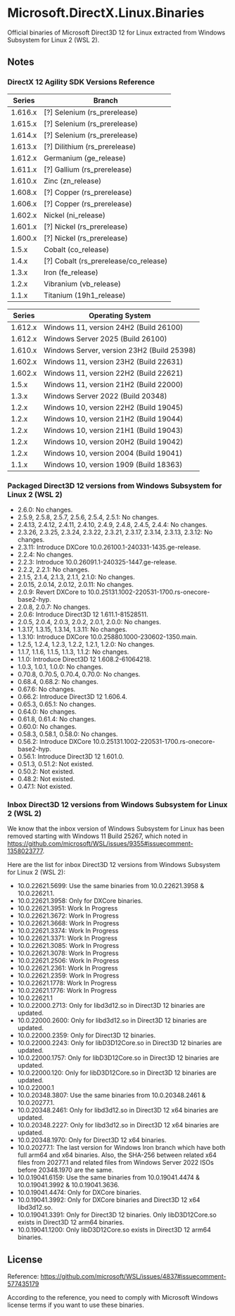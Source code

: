 ﻿# Microsoft.DirectX.Linux.Binaries

Official binaries of Microsoft Direct3D 12 for Linux extracted from Windows
Subsystem for Linux 2 (WSL 2).

## Notes

### DirectX 12 Agility SDK Versions Reference

| Series  | Branch                                |
|---------|---------------------------------------|
| 1.616.x | [?] Selenium (rs_prerelease)          |
| 1.615.x | [?] Selenium (rs_prerelease)          |
| 1.614.x | [?] Selenium (rs_prerelease)          |
| 1.613.x | [?] Dilithium (rs_prerelease)         |
| 1.612.x | Germanium (ge_release)                |
| 1.611.x | [?] Gallium (rs_prerelease)           |
| 1.610.x | Zinc (zn_release)                     |
| 1.608.x | [?] Copper (rs_prerelease)            |
| 1.606.x | [?] Copper (rs_prerelease)            |
| 1.602.x | Nickel (ni_release)                   |
| 1.601.x | [?] Nickel (rs_prerelease)            |
| 1.600.x | [?] Nickel (rs_prerelease)            |
| 1.5.x   | Cobalt (co_release)                   |
| 1.4.x   | [?] Cobalt (rs_prerelease/co_release) |
| 1.3.x   | Iron (fe_release)                     |
| 1.2.x   | Vibranium (vb_release)                |
| 1.1.x   | Titanium (19h1_release)               |

| Series  | Operating System                           |
|---------|--------------------------------------------|
| 1.612.x | Windows 11, version 24H2 (Build 26100)     |
| 1.612.x | Windows Server 2025 (Build 26100)          |
| 1.610.x | Windows Server, version 23H2 (Build 25398) |
| 1.602.x | Windows 11, version 23H2 (Build 22631)     |
| 1.602.x | Windows 11, version 22H2 (Build 22621)     |
| 1.5.x   | Windows 11, version 21H2 (Build 22000)     |
| 1.3.x   | Windows Server 2022 (Build 20348)          |
| 1.2.x   | Windows 10, version 22H2 (Build 19045)     |
| 1.2.x   | Windows 10, version 21H2 (Build 19044)     |
| 1.2.x   | Windows 10, version 21H1 (Build 19043)     |
| 1.2.x   | Windows 10, version 20H2 (Build 19042)     |
| 1.2.x   | Windows 10, version 2004 (Build 19041)     |
| 1.1.x   | Windows 10, version 1909 (Build 18363)     |

### Packaged Direct3D 12 versions from Windows Subsystem for Linux 2 (WSL 2)

- 2.6.0: No changes.
- 2.5.9, 2.5.8, 2.5.7, 2.5.6, 2.5.4, 2.5.1: No changes.
- 2.4.13, 2.4.12, 2.4.11, 2.4.10, 2.4.9, 2.4.8, 2.4.5, 2.4.4: No changes.
- 2.3.26, 2.3.25, 2.3.24, 2.3.22, 2.3.21, 2.3.17, 2.3.14, 2.3.13, 2.3.12: No
  changes.
- 2.3.11: Introduce DXCore 10.0.26100.1-240331-1435.ge-release.
- 2.2.4: No changes.
- 2.2.3: Introduce 10.0.26091.1-240325-1447.ge-release.
- 2.2.2, 2.2.1: No changes.
- 2.1.5, 2.1.4, 2.1.3, 2.1.1, 2.1.0: No changes.
- 2.0.15, 2.0.14, 2.0.12, 2.0.11: No changes.
- 2.0.9: Revert DXCore to 10.0.25131.1002-220531-1700.rs-onecore-base2-hyp.
- 2.0.8, 2.0.7: No changes.
- 2.0.6: Introduce Direct3D 12 1.611.1-81528511.
- 2.0.5, 2.0.4, 2.0.3, 2.0.2, 2.0.1, 2.0.0: No changes.
- 1.3.17, 1.3.15, 1.3.14, 1.3.11: No changes.
- 1.3.10: Introduce DXCore 10.0.25880.1000-230602-1350.main.
- 1.2.5, 1.2.4, 1.2.3, 1.2.2, 1.2.1, 1.2.0: No changes.
- 1.1.7, 1.1.6, 1.1.5, 1.1.3, 1.1.2: No changes.
- 1.1.0: Introduce Direct3D 12 1.608.2-61064218.
- 1.0.3, 1.0.1, 1.0.0: No changes.
- 0.70.8, 0.70.5, 0.70.4, 0.70.0: No changes.
- 0.68.4, 0.68.2: No changes.
- 0.67.6: No changes.
- 0.66.2: Introduce Direct3D 12 1.606.4.
- 0.65.3, 0.65.1: No changes.
- 0.64.0: No changes. 
- 0.61.8, 0.61.4: No changes. 
- 0.60.0: No changes.
- 0.58.3, 0.58.1, 0.58.0: No changes.
- 0.56.2: Introduce DXCore 10.0.25131.1002-220531-1700.rs-onecore-base2-hyp.
- 0.56.1: Introduce Direct3D 12 1.601.0.
- 0.51.3, 0.51.2: Not existed.
- 0.50.2: Not existed.
- 0.48.2: Not existed. 
- 0.47.1: Not existed.

### Inbox Direct3D 12 versions from Windows Subsystem for Linux 2 (WSL 2)

We know that the inbox version of Windows Subsystem for Linux has been removed
starting with Windows 11 Build 25267, which noted in
https://github.com/microsoft/WSL/issues/9355#issuecomment-1358023777.

Here are the list for inbox Direct3D 12 versions from Windows Subsystem for
Linux 2 (WSL 2):

- 10.0.22621.5699: Use the same binaries from 10.0.22621.3958 & 10.0.22621.1.
- 10.0.22621.3958: Only for DXCore binaries.
- 10.0.22621.3951: Work In Progress
- 10.0.22621.3672: Work In Progress
- 10.0.22621.3668: Work In Progress
- 10.0.22621.3374: Work In Progress
- 10.0.22621.3371: Work In Progress
- 10.0.22621.3085: Work In Progress
- 10.0.22621.3078: Work In Progress
- 10.0.22621.2506: Work In Progress
- 10.0.22621.2361: Work In Progress
- 10.0.22621.2359: Work In Progress
- 10.0.22621.1778: Work In Progress
- 10.0.22621.1776: Work In Progress
- 10.0.22621.1
- 10.0.22000.2713: Only for libd3d12.so in Direct3D 12 binaries are updated.
- 10.0.22000.2600: Only for libd3d12.so in Direct3D 12 binaries are updated.
- 10.0.22000.2359: Only for Direct3D 12 binaries.
- 10.0.22000.2243: Only for libD3D12Core.so in Direct3D 12 binaries are updated.
- 10.0.22000.1757: Only for libD3D12Core.so in Direct3D 12 binaries are updated.
- 10.0.22000.120: Only for libD3D12Core.so in Direct3D 12 binaries are updated.
- 10.0.22000.1
- 10.0.20348.3807: Use the same binaries from 10.0.20348.2461 & 10.0.20277.1.
- 10.0.20348.2461: Only for libd3d12.so in Direct3D 12 x64 binaries are updated.
- 10.0.20348.2227: Only for libd3d12.so in Direct3D 12 x64 binaries are updated.
- 10.0.20348.1970: Only for Direct3D 12 x64 binaries.
- 10.0.20277.1: The last version for Windows Iron branch which have both full
  arm64 and x64 binaries. Also, the SHA-256 between related x64 files from
  20277.1 and related files from Windows Server 2022 ISOs before 20348.1970
  are the same.
- 10.0.19041.6159: Use the same binaries from 10.0.19041.4474 & 10.0.19041.3992
  & 10.0.19041.3636.
- 10.0.19041.4474: Only for DXCore binaries.
- 10.0.19041.3992: Only for DXCore binaries and Direct3D 12 x64 libd3d12.so.
- 10.0.19041.3391: Only for Direct3D 12 binaries. Only libD3D12Core.so exists in
  Direct3D 12 arm64 binaries. 
- 10.0.19041.1200: Only libD3D12Core.so exists in Direct3D 12 arm64 binaries.

## License

Reference: https://github.com/microsoft/WSL/issues/4837#issuecomment-577435179

According to the reference, you need to comply with Microsoft Windows license
terms if you want to use these binaries.
